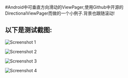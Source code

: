 #Android中可垂直方向滑动的ViewPager,使用Github中开源的DirectionalViewPager而做的一个小例子.背景也跟随滚动!
## 以下是测试截图:

![Screenshot 1](http://git.oschina.net/way/DirectionalViewPager/raw/master/1.png "Screenshot 1")

![Screenshot 2](http://git.oschina.net/way/DirectionalViewPager/raw/master/2.png "Screenshot 2")

![Screenshot 3](http://git.oschina.net/way/DirectionalViewPager/raw/master/3.png "Screenshot 3")

![Screenshot 4](http://git.oschina.net/way/DirectionalViewPager/raw/master/4.png "Screenshot 4")
